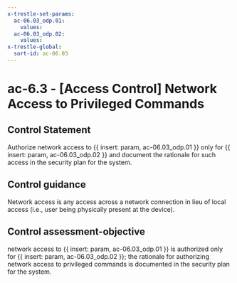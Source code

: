 ```yaml
---
x-trestle-set-params:
  ac-06.03_odp.01:
    values:
  ac-06.03_odp.02:
    values:
x-trestle-global:
  sort-id: ac-06.03
---
```


# ac-6.3 - \[Access Control\] Network Access to Privileged Commands

## Control Statement

Authorize network access to {{ insert: param, ac-06.03_odp.01 }} only for {{ insert: param, ac-06.03_odp.02 }} and document the rationale for such access in the security plan for the system.

## Control guidance

Network access is any access across a network connection in lieu of local access (i.e., user being physically present at the device).

## Control assessment-objective

network access to {{ insert: param, ac-06.03_odp.01 }} is authorized only for {{ insert: param, ac-06.03_odp.02 }};
the rationale for authorizing network access to privileged commands is documented in the security plan for the system.
